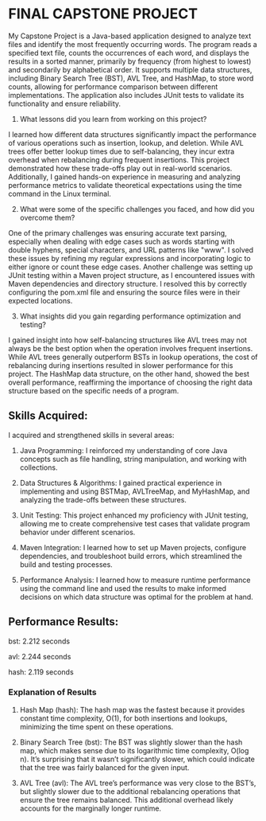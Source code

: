 # FINAL CAPSTONE PROJECT

My Capstone Project is a Java-based application designed to analyze text files and identify the most frequently occurring words. The program reads a specified text file, counts the occurrences of each word, and displays the results in a sorted manner, primarily by frequency (from highest to lowest) and secondarily by alphabetical order. It supports multiple data structures, including Binary Search Tree (BST), AVL Tree, and HashMap, to store word counts, allowing for performance comparison between different implementations. The application also includes JUnit tests to validate its functionality and ensure reliability.

1. What lessons did you learn from working on this project?

I learned how different data structures significantly impact the performance of various operations such as insertion, lookup, and deletion. While AVL trees offer better lookup times due to self-balancing, they incur extra overhead when rebalancing during frequent insertions. This project demonstrated how these trade-offs play out in real-world scenarios. Additionally, I gained hands-on experience in measuring and analyzing performance metrics to validate theoretical expectations using the time command in the Linux terminal.

2. What were some of the specific challenges you faced, and how did you overcome them?

One of the primary challenges was ensuring accurate text parsing, especially when dealing with edge cases such as words starting with double hyphens, special characters, and URL patterns like "www". I solved these issues by refining my regular expressions and incorporating logic to either ignore or count these edge cases. Another challenge was setting up JUnit testing within a Maven project structure, as I encountered issues with Maven dependencies and directory structure. I resolved this by correctly configuring the pom.xml file and ensuring the source files were in their expected locations.

3. What insights did you gain regarding performance optimization and testing?

I gained insight into how self-balancing structures like AVL trees may not always be the best option when the operation involves frequent insertions. While AVL trees generally outperform BSTs in lookup operations, the cost of rebalancing during insertions resulted in slower performance for this project. The HashMap data structure, on the other hand, showed the best overall performance, reaffirming the importance of choosing the right data structure based on the specific needs of a program.

## Skills Acquired:

I acquired and strengthened skills in several areas:

1. Java Programming: I reinforced my understanding of core Java concepts such as file handling, string manipulation, and working with collections.

2. Data Structures & Algorithms: I gained practical experience in implementing and using BSTMap, AVLTreeMap, and MyHashMap, and analyzing the trade-offs between these structures.

3. Unit Testing: This project enhanced my proficiency with JUnit testing, allowing me to create comprehensive test cases that validate program behavior under different scenarios.

4. Maven Integration: I learned how to set up Maven projects, configure dependencies, and troubleshoot build errors, which streamlined the build and testing processes.

5. Performance Analysis: I learned how to measure runtime performance using the command line and used the results to make informed decisions on which data structure was optimal for the problem at hand.


## Performance Results:

bst: 2.212 seconds

avl: 2.244 seconds

hash: 2.119 seconds

### Explanation of Results

1. Hash Map (hash):
The hash map was the fastest because it provides constant time complexity, O(1), for both insertions and lookups, minimizing the time spent on these operations.

2. Binary Search Tree (bst):
The BST was slightly slower than the hash map, which makes sense due to its logarithmic time complexity, O(log n). It’s surprising that it wasn’t significantly slower, which could indicate that the tree was fairly balanced for the given input.

3. AVL Tree (avl):
The AVL tree’s performance was very close to the BST’s, but slightly slower due to the additional rebalancing operations that ensure the tree remains balanced. This additional overhead likely accounts for the marginally longer runtime.